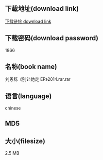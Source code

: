 ## 下载地址(download link)
[下载链接 download link](https://tutu365.netlify.app/?s=%E5%88%98%E6%81%A9%E9%93%84%E3%80%8A%E5%88%AB%E8%AE%A9%E5%A5%B9%E8%B5%B0+EP%E3%80%8B2014.rar)

## 下载密码(download password)
1866

## 名称(book name)
刘恩铄《别让她走 EP》2014.rar.rar

## 语言(language)
chinese

## MD5


## 大小(filesize)
2.5 MB
